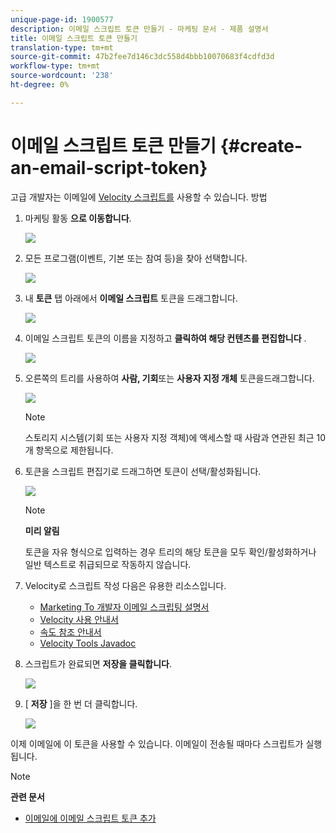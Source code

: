 ```yaml
---
unique-page-id: 1900577
description: 이메일 스크립트 토큰 만들기 - 마케팅 문서 - 제품 설명서
title: 이메일 스크립트 토큰 만들기
translation-type: tm+mt
source-git-commit: 47b2fee7d146c3dc558d4bbb10070683f4cdfd3d
workflow-type: tm+mt
source-wordcount: '238'
ht-degree: 0%

---
```



# 이메일 스크립트 토큰 만들기 {#create-an-email-script-token}

고급 개발자는 이메일에 [Velocity 스크립트를](http://velocity.apache.org/engine/1.7/user-guide.html) 사용할 수 있습니다. 방법

1. 마케팅 활동 **으로 이동합니다**.

   ![](assets/ma.png)

1. 모든 프로그램(이벤트, 기본 또는 참여 등)을 찾아 선택합니다.

   ![](assets/image2014-9-17-22-3a21-3a24.png)

1. 내 **토큰** 탭 아래에서 **이메일 스크립트** 토큰을 드래그합니다.

   ![](assets/image2014-9-17-22-3a21-3a29.png)

1. 이메일 스크립트 토큰의 이름을 지정하고 **클릭하여 해당 컨텐츠를 편집합니다** .

   ![](assets/image2014-9-17-22-3a21-3a46.png)

1. 오른쪽의 트리를 사용하여 **사람, 기회**&#x200B;또는 **사용자 지정 개체** 토큰을드래그합니다.

   ![](assets/five-2.png)

   >[!NOTE]
   >
   >스토리지 시스템(기회 또는 사용자 지정 객체)에 액세스할 때 사람과 연관된 최근 10개 항목으로 제한됩니다.

1. 토큰을 스크립트 편집기로 드래그하면 토큰이 선택/활성화됩니다.

   ![](assets/image2014-9-17-22-3a22-3a33.png)

   >[!NOTE]
   >
   >**미리 알림**
   >
   >
   >토큰을 자유 형식으로 입력하는 경우 트리의 해당 토큰을 모두 확인/활성화하거나 일반 텍스트로 취급되므로 작동하지 않습니다.

1. Velocity로 스크립트 작성 다음은 유용한 리소스입니다.

   * [Marketing To 개발자 이메일 스크립팅 설명서](http://developers.marketo.com/email-scripting/)
   * [Velocity 사용 안내서](http://velocity.apache.org/engine/devel/user-guide.html)
   * [속도 참조 안내서](http://velocity.apache.org/engine/devel/vtl-reference-guide.html)
   * [Velocity Tools Javadoc](http://velocity.apache.org/tools/releases/2.0/javadoc/index.html)

1. 스크립트가 완료되면 **저장을 클릭합니다**.

   ![](assets/image2014-9-17-22-3a23-3a1.png)

1. [ **저장** ]을 한 번 더 클릭합니다.

   ![](assets/image2014-9-17-22-3a23-3a13.png)

이제 이메일에 이 토큰을 사용할 수 있습니다. 이메일이 전송될 때마다 스크립트가 실행됩니다.

>[!NOTE]
>
>**관련 문서**
>
>* [이메일에 이메일 스크립트 토큰 추가](add-an-email-script-token-to-your-email.md)

>



